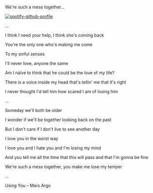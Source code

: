 We're such a mess together...


[![spotify-github-profile](https://spotify-github-profile.kittinanx.com/api/view?uid=31ypcxvijuzvjgk2dnmmvhdgzweu&cover_image=true&theme=novatorem&show_offline=true&background_color=0d1117&interchange=true&bar_color=fc5b9f&bar_color_cover=false)](https://spotify-github-profile.kittinanx.com/api/view?uid=31ypcxvijuzvjgk2dnmmvhdgzweu&redirect=true)


...

I think I need your help, I think she's coming back

You're the only one who's making me come


To my sinful senses


I'll never love, anyone the same


Am I naïve to think that he could be the love of my life?


There is a voice inside my head that's tellin' me that it's right


I never thought I'd tell him how scared I am of losing him


...

Someday we'll both be older


I wonder if we'll be together looking back on the past


But I don't care if I don't live to see another day


I love you in the worst way



I love you and I hate you and I'm losing my mind


And you tell me all the time that this will pass and that I'm gonna be fine


We're such a mess together, you make me lose my temper



...


Using You – Mars Argo
